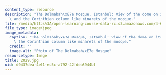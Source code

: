 ```yaml
---
content_type: resource
description: "The Dolmabah\xE7e Mosque, Istanbul: View of the dome on its tympana\
  \ and the Corinthian column like minarets of the mosque."
file: /media/https%3A/open-learning-course-data-rc.s3.amazonaws.com/4-614-religious-architecture-and-islamic-cultures-fall-2002/d9437dea4ef1ec5ca79242fdea8944bf_2029.jpg
file_type: image/jpeg
image_metadata:
  caption: "The Dolmabah\xE7e Mosque, Istanbul: View of the dome on its tympana and\
    \ the Corinthian column like minarets of the mosque."
  credit: ''
  image-alt: "Photo of The Dolmabah\xE7e Mosque"
resourcetype: Image
title: 2029.jpg
uid: d9437dea-4ef1-ec5c-a792-42fdea8944bf
---
```

